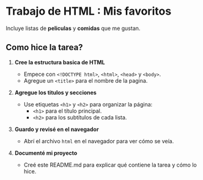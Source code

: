 # Trabajo de HTML : Mis favoritos
Incluye listas de **peliculas** y **comidas** que me gustan.

## Como hice la tarea?

1. **Cree la estructura basica de HTML**

    - Empece con `<!DOCTYPE html>`, `<html>`, `<head>` y `<body>`.
    - Agregue un `<title>` para el nombre de la pagina.

2. **Agregue los titulos y secciones**

    - Use etiquetas `<h1>` y `<h2>` para organizar la página:
        - `<h1>` para el título principal.
        - `<h2>` para los subtítulos de cada lista.

4. **Guardo y revisé en el navegador**  

   - Abrí el archivo `html` en el navegador para ver cómo se veía.

5. **Documenté mi proyecto**  
   - Creé este README.md para explicar qué contiene la tarea y cómo lo hice.